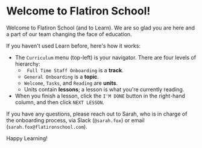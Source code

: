 # Welcome to Flatiron School!

 Welcome to Flatiron School (and to Learn). We are so glad you are here and a part of our team changing the face of education. 
 
 If you haven't used Learn before, here's how it works:
- The `Curriculum` menu (top-left) is your navigator. There are four levels of hierarchy:
  + ` Full Time Staff Onboarding` is a **track**.
  + `General Onboarding` is a **topic**.
  + `Welcome`, `Tasks`, and `Reading` are **units**.
  + Units contain **lessons**; a lesson is what you're currently reading.
- When you finish a lesson, click the `I'M DONE` button in the right-hand column, and then click `NEXT LESSON`.

If you have any questions, please reach out to Sarah, who is in charge of the onboarding process, via Slack (`@sarah.fox`) or email (`sarah.fox@flatironschool.com`).

Happy Learning!
